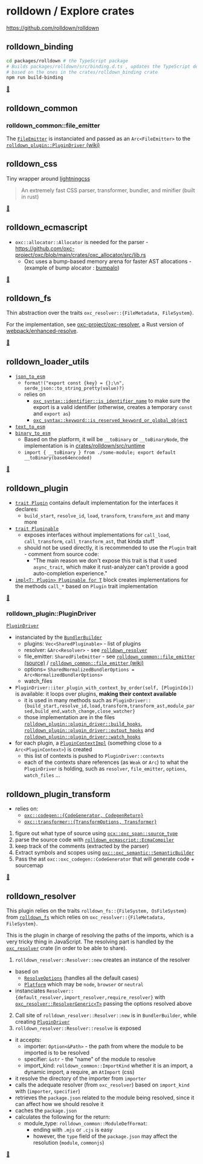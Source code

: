 # rolldown / Explore crates

<https://github.com/rolldown/rolldown>

## rolldown_binding

```sh
cd packages/rolldown # the TypeScript package
# Builds packages/rolldown/src/binding.d.ts , updates the TypeScript definitions of all bindings
# based on the ones in the crates/rolldown_binding crate
npm run build-binding
```

<a href="https://github.com/rolldown/rolldown/tree/main/crates/rolldown_binding" title="Source Code of rolldown_binding">📄</a>

## rolldown_common

### rolldown_common::file_emitter

The [`FileEmitter`](https://github.com/rolldown/rolldown/blob/main/crates/rolldown_common/src/file_emitter.rs) is instanciated and passed as an `Arc<FileEmitter>` to the [`rolldown_plugin::PluginDriver` (wiki)](#rolldown_pluginplugindriver)

## rolldown_css

Tiny wrapper around [lightningcss](https://lightningcss.dev)

> An extremely fast CSS parser, transformer, bundler, and minifier (built in rust)

<a href="https://github.com/rolldown/rolldown/tree/main/crates/rolldown_css" title="Source Code of rolldown_css">📄</a>

## rolldown_ecmascript

- `oxc::allocator::Allocator` is needed for the parser - https://github.com/oxc-project/oxc/blob/main/crates/oxc_allocator/src/lib.rs
  - Oxc uses a bump-based memory arena for faster AST allocations - (example of bump alocator : [bumpalo](https://docs.rs/bumpalo/3.16.0/bumpalo/index.html))

<a href="https://github.com/rolldown/rolldown/tree/main/crates/rolldown_ecmascript" title="Source Code of rolldown_ecmascript">📄</a>

## rolldown_fs

Thin abstraction over the traits `oxc_resolver::{FileMetadata, FileSystem}`.

For the implementation, see [oxc-project/oxc-resolver](https://github.com/oxc-project/oxc-resolver), a Rust version of [webpack/enhanced-resolve](https://github.com/webpack/enhanced-resolve).

<a href="https://github.com/rolldown/rolldown/tree/main/crates/rolldown_fs" title="Source Code of rolldown_fs">📄</a>

## rolldown_loader_utils

- [`json_to_esm`](https://github.com/rolldown/rolldown/blob/main/crates/rolldown_loader_utils/src/json_to_esm.rs)
  - `format!("export const {key} = {};\n", serde_json::to_string_pretty(value)?)`
  - relies on
    - [`oxc_syntax::identifier::is_identifier_name`](https://github.com/oxc-project/oxc/blob/main/crates/oxc_syntax/src/identifier.rs) to make sure the export is a valid identifier (otherwise, creates a temporary `const` and `export as`)
    - [`oxc_syntax::keyword::is_reserved_keyword_or_global_object`](https://github.com/oxc-project/oxc/blob/main/crates/oxc_syntax/src/keyword.rs)
- [`text_to_esm`](https://github.com/rolldown/rolldown/blob/main/crates/rolldown_loader_utils/src/text_to_esm.rs)
- [`binary_to_esm`](https://github.com/rolldown/rolldown/blob/main/crates/rolldown_loader_utils/src/binary_to_esm.rs)
  - Based on the platform, it will be `__toBinary` or `__toBinaryNode`, the implementation is in [crates/rolldown/src/runtime](https://github.com/rolldown/rolldown/blob/main/crates/rolldown/src/runtime/index.js)
  - `import { __toBinary } from ./some-module; export default __toBinary(base64encoded)`

<a href="https://github.com/rolldown/rolldown/tree/main/crates/rolldown_loader_utils" title="Source Code of rolldown_loader_utils">📄</a>

## rolldown_plugin

- [`trait Plugin`](https://github.com/rolldown/rolldown/blob/main/crates/rolldown_plugin/src/plugin.rs) contains default implementation for the interfaces it declares:
  - `build_start`, `resolve_id`, `load`, `transform`, `transform_ast` and many more
- [`trait Pluginable`](https://github.com/rolldown/rolldown/blob/main/crates/rolldown_plugin/src/pluginable.rs)
  - exposes interfaces without implementations for `call_load`, `call_transform`, `call_transform_ast`, that kinda stuff
  - should not be used directly, it is recommended to use the `Plugin` trait - comment from source code:
    - "The main reason we don't expose this trait is that it used `async_trait`, which make it rust-analyzer can't provide a good auto-completion experience."
- [`impl<T: Plugin> Pluginable for T`](https://github.com/rolldown/rolldown/blob/main/crates/rolldown_plugin/src/pluginable.rs) block creates implementations for the methods `call_*` based on `Plugin` trait implementation

<a href="https://github.com/rolldown/rolldown/tree/main/crates/rolldown_plugin" title="Source Code of rolldown_plugin">📄</a>

### rolldown_plugin::PluginDriver

[`PluginDriver`](https://github.com/rolldown/rolldown/blob/main/crates/rolldown_plugin/src/plugin_driver/mod.rs)

- instanciated by the [`BundlerBuilder`](https://github.com/rolldown/rolldown/blob/main/crates/rolldown/src/bundler_builder.rs)
  - plugins: `Vec<SharedPluginable>` - list of plugins
  - resolver: `&Arc<Resolver>` - see [`rolldown_resolver`](#rolldown_resolver)
  - file_emitter: `SharedFileEmitter` - see [`rolldown_common::file_emitter` (source)](https://github.com/rolldown/rolldown/blob/main/crates/rolldown_common/src/file_emitter.rs) / [`rolldown_common::file_emitter` (wiki)](#rolldown_commonfile_emitter)
  - options= `SharedNormalizedBundlerOptions = Arc<NormalizedBundlerOptions>`
  - watch_files
- `PluginDriver::iter_plugin_with_context_by_order(self, [PluginIdx])` is available: it loops over plugins, **making their context available**
  - it is used in many methods such as `PluginDriver::{build_start,resolve_id,load,transform,transform_ast,module_parsed,build_end,watch_change,close_watcher}`
  - those implementation are in the files [`rolldown_plugin::plugin_driver::build_hooks`](https://github.com/rolldown/rolldown/blob/main/crates/rolldown_plugin/src/plugin_driver/build_hooks.rs), [`rolldown_plugin::plugin_driver::output_hooks`](https://github.com/rolldown/rolldown/blob/main/crates/rolldown_plugin/src/plugin_driver/output_hooks.rs) and [`rolldown_plugin::plugin_driver::watch_hooks`](https://github.com/rolldown/rolldown/blob/main/crates/rolldown_plugin/src/plugin_driver/watch_hooks.rs)
- for each plugin, a [`PluginContextImpl`](https://github.com/rolldown/rolldown/blob/main/crates/rolldown_plugin/src/plugin_context.rs) (something close to a `Arc<PluginContext>`) is created
  - this list of contexts is pushed to `PluginDriver::contexts`
  - each of the contexts share references (as `Weak` or `Arc`) to what the `PluginDriver` is holding, such as `resolver`, `file_emitter`, `options`, `watch_files` ...

## rolldown_plugin_transform

- relies on:
  - [`oxc::codegen::{CodeGenerator, CodegenReturn}`](https://github.com/oxc-project/oxc/blob/main/crates/oxc_codegen/src/lib.rs)
  - [`oxc::transformer::{TransformOptions, Transformer}`](https://github.com/oxc-project/oxc/blob/main/crates/oxc_transformer/README.md)

1. figure out what type of source using [`ocx::oxc_span::source_type`](https://github.com/oxc-project/oxc/blob/main/crates/oxc_span/src/source_type/mod.rs)
2. parse the source code with [`rolldown_ecmascript::EcmaCompiler`](https://github.com/rolldown/rolldown/blob/main/crates/rolldown_ecmascript/src/ecma_compiler.rs)
3. keep track of the comments (extracted by the parser)
4. Extract symbols and scopes using [`oxc::oxc_semantic::SemanticBuilder`](https://github.com/oxc-project/oxc/blob/main/crates/oxc_semantic/src/builder.rs)
5. Pass the ast `oxc::oxc_codegen::CodeGenerator` that will generate code + sourcemap

<a href="https://github.com/rolldown/rolldown/tree/main/crates/rolldown_plugin_transform" title="Source Code of rolldown_plugin_transform">📄</a>

## rolldown_resolver

This plugin relies on the traits `rolldown_fs::{FileSystem, OsFileSystem}` from [`rolldown_fs`](#rolldown_fs) which relies on `oxc_resolver::{FileMetadata, FileSystem}`.

This is the plugin in charge of resolving the paths of the imports, which is a very tricky thing in JavaScript. The resolving part is handled by the [`oxc_resolver`](../oxc-resolver/README.md) crate (in order to be able to share).

1. `rolldown_resolver::Resolver::new` creates an instance of the resolver
  - based on
    - [`ResolveOptions`](https://github.com/rolldown/rolldown/blob/main/crates/rolldown_common/src/inner_bundler_options/types/resolve_options.rs) (handles all the default cases)
    - [`Platform`](https://github.com/rolldown/rolldown/blob/main/crates/rolldown_common/src/inner_bundler_options/types/platform.rs) which may be `node`, `browser` or `neutral`
  - instanciates `Resolver::{default_resolver,import_resolver,require_resolver}` with [`oxc_resolver::ResolverGeneric<T>`](https://github.com/oxc-project/oxc-resolver/blob/main/src/lib.rs) passing the options resolved above
2. Call site of `rolldown_resolver::Resolver::new` is in `BundlerBuilder`, while creating [`PluginDriver`](#rolldown_pluginplugindriver)
3. `rolldown_resolver::Resolver::resolve` is exposed
  - it accepts:
    - importer: `Option<&Path>` - the path from where the module to be imported is to be resolved
    - specifier: `&str` - the "name" of the module to resolve
    - import_kind: `rolldown_common::ImportKind` whether it is an import, a dynamic import, a require, an `AtImport` (css)
  - it resolve the directory of the importer from `importer`
  - calls the adequate resolver (from `oxc_resolver`) based on `import_kind` with (`importer`, `specifier`)
  - retrieves the `package.json` related to the module being resolved, since it can affect how we should resolve it
  - caches the `package.json`
  - calculates the following for the return:
    - module_type: `rolldown_common::ModuleDefFormat`:
      - ending with `.mjs` or `.cjs` is easy
      - however, the `type` field of the `package.json` may affect the resolution (`module`, `commonjs`)

<a href="https://github.com/rolldown/rolldown/tree/main/crates/rolldown_resolver" title="Source Code of rolldown_resolver">📄</a>

